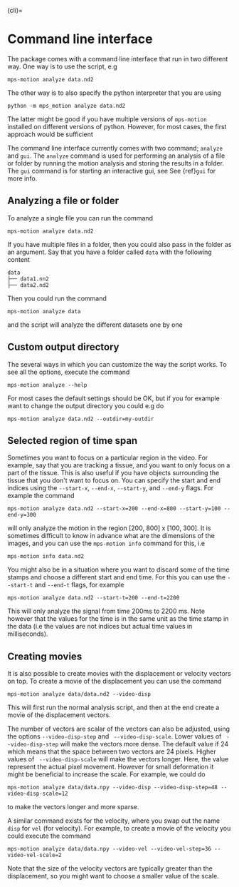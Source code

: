 (cli)=
# Command line interface

The package comes with a command line interface that run in two different way. One way is to use the script, e.g
```
mps-motion analyze data.nd2
```
The other way is to also specify the python interpreter that you are using
```
python -m mps_motion analyze data.nd2
```
The latter might be good if you have multiple versions of `mps-motion` installed on different versions of python. However, for most cases, the first approach would be sufficient

The command line interface currently comes with two command; `analyze` and `gui`. The `analyze` command is used for performing an analysis of a file or folder by running the motion analysis and storing the results in a folder. The `gui` command is for starting an interactive gui, see See {ref}`gui` for more info.

## Analyzing a file or folder
To analyze a single file you can run the command
```
mps-motion analyze data.nd2
```

If you have multiple files in a folder, then you could also pass in the folder as an argument. Say that you have a folder called `data` with the following content
```
data
├── data1.nn2
├── data2.nd2
```
Then you could run the command
```
mps-motion analyze data
```
and the script will analyze the different datasets one by one

## Custom output directory
The several ways in which you can customize the way the script works. To see all the options, execute the command
```
mps-motion analyze --help
```
For most cases the default settings should be OK, but if you for example want to change the output directory you could e.g do
```
mps-motion analyze data.nd2 --outdir=my-outdir
```

## Selected region of time span
Sometimes you want to focus on a particular region in the video. For example, say that you are tracking a tissue, and you want to only focus on a part of the tissue. This is also useful if you have objects surrounding the tissue that you don't want to focus on. You can specify the start and end indices using the `--start-x`, `--end-x`, `--start-y`, and `--end-y` flags. For example the command
```
mps-motion analyze data.nd2 --start-x=200 --end-x=800 --start-y=100 --end-y=300
```
will only analyze the motion in the region [200, 800] x [100, 300]. It is sometimes difficult to know in advance what are the dimensions of the images, and you can use the `mps-motion info` command for this, i.e
```
mps-motion info data.nd2
```
You might also be in a situation where you want to discard some of the time stamps and choose a different start and end time. For this you can use the `--start-t` and `--end-t` flags, for example
```
mps-motion analyze data.nd2 --start-t=200 --end-t=2200
```
This will only analyze the signal from time 200ms to 2200 ms. Note however that the values for the time is in the same unit as the time stamp in the data (i.e the values are not indices but actual time values in milliseconds).

## Creating movies
It is also possible to create movies with the displacement or velocity vectors on top.
To create a movie of the displacement you can use the command
```
mps-motion analyze data/data.nd2 --video-disp
```
This will first run the normal analysis script, and then at the end create a movie of the displacement vectors.

The number of vectors are scalar of the vectors can also be adjusted, using the options `--video-disp-step` and ` --video-disp-scale`. Lower values of ` --video-disp-step` will make the vectors more dense. The default value if 24 which means that the space between two vectors are 24 pixels. Higher values of ` --video-disp-scale` will make the vectors longer. Here, the value represent the actual pixel movement. However for small deformation it might be beneficial to increase the scale. For example, we could do
```
mps-motion analyze data/data.npy --video-disp --video-disp-step=48 --video-disp-scale=12
```
to make the vectors longer and more sparse.

A similar command exists for the velocity, where you swap out the name `disp` for `vel` (for velocity). For example, to create a movie of the velocity you could execute the command
```
mps-motion analyze data/data.npy --video-vel --video-vel-step=36 --video-vel-scale=2
```
Note that the size of the velocity vectors are typically greater than the displacement, so you might want to choose a smaller value of the scale.
